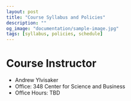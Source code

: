 ```yaml
---
layout: post
title: "Course Syllabus and Policies"
description: ""
og_image: "documentation/sample-image.jpg"
tags: [syllabus, policies, schedule]
---
```


# Course Instructor
* Andrew Ylvisaker
* Office: 348 Center for Science and Business
* Office Hours: TBD
